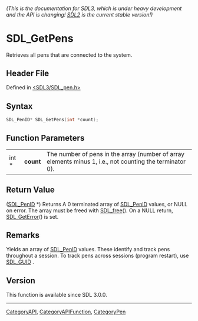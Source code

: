 ###### (This is the documentation for SDL3, which is under heavy development and the API is changing! [SDL2](https://wiki.libsdl.org/SDL2/) is the current stable version!)
# SDL_GetPens

Retrieves all pens that are connected to the system.

## Header File

Defined in [<SDL3/SDL_pen.h>](https://github.com/libsdl-org/SDL/blob/main/include/SDL3/SDL_pen.h)

## Syntax

```c
SDL_PenID* SDL_GetPens(int *count);
```

## Function Parameters

|       |           |                                                                                                          |
| ----- | --------- | -------------------------------------------------------------------------------------------------------- |
| int * | **count** | The number of pens in the array (number of array elements minus 1, i.e., not counting the terminator 0). |

## Return Value

([SDL_PenID](SDL_PenID) *) Returns A 0 terminated array of
[SDL_PenID](SDL_PenID) values, or NULL on error. The array must be freed
with [SDL_free](SDL_free)(). On a NULL return,
[SDL_GetError](SDL_GetError)() is set.

## Remarks

Yields an array of [SDL_PenID](SDL_PenID) values. These identify and track
pens throughout a session. To track pens across sessions (program restart),
use [SDL_GUID](SDL_GUID) .

## Version

This function is available since SDL 3.0.0.

----
[CategoryAPI](CategoryAPI), [CategoryAPIFunction](CategoryAPIFunction), [CategoryPen](CategoryPen)

